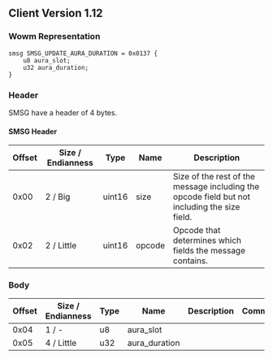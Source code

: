 ## Client Version 1.12

### Wowm Representation
```rust,ignore
smsg SMSG_UPDATE_AURA_DURATION = 0x0137 {
    u8 aura_slot;
    u32 aura_duration;
}
```
### Header

SMSG have a header of 4 bytes.

#### SMSG Header

| Offset | Size / Endianness | Type   | Name   | Description |
| ------ | ----------------- | ------ | ------ | ----------- |
| 0x00   | 2 / Big           | uint16 | size   | Size of the rest of the message including the opcode field but not including the size field.|
| 0x02   | 2 / Little        | uint16 | opcode | Opcode that determines which fields the message contains.|

### Body

| Offset | Size / Endianness | Type | Name | Description | Comment |
| ------ | ----------------- | ---- | ---- | ----------- | ------- |
| 0x04 | 1 / - | u8 | aura_slot |  |  |
| 0x05 | 4 / Little | u32 | aura_duration |  |  |

